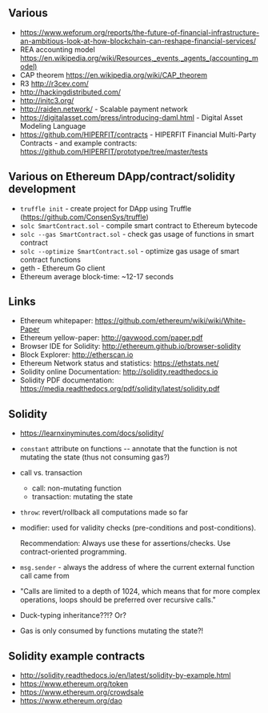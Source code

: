 Various
-------
 * https://www.weforum.org/reports/the-future-of-financial-infrastructure-an-ambitious-look-at-how-blockchain-can-reshape-financial-services/
 * REA accounting model https://en.wikipedia.org/wiki/Resources,_events,_agents_(accounting_model)
 * CAP theorem https://en.wikipedia.org/wiki/CAP_theorem
 * R3 http://r3cev.com/
 * http://hackingdistributed.com/
 * http://initc3.org/
 * http://raiden.network/ - Scalable payment network
 * https://digitalasset.com/press/introducing-daml.html - Digital Asset Modeling Language
 * https://github.com/HIPERFIT/contracts - HIPERFIT Financial Multi-Party Contracts - and example contracts: https://github.com/HIPERFIT/prototype/tree/master/tests



Various on Ethereum DApp/contract/solidity development
------------------------------------------------------

 * ```truffle init``` - create project for DApp using Truffle (https://github.com/ConsenSys/truffle)
 * ```solc SmartContract.sol``` - compile smart contract to Ethereum bytecode
 * ```solc --gas SmartContract.sol``` - check gas usage of functions in smart contract
 * ```solc --optimize SmartContract.sol``` - optimize gas usage of smart contract functions
 * geth - Ethereum Go client
 * Ethereum average block-time: ~12-17 seconds

Links
-----
 * Ethereum whitepaper: https://github.com/ethereum/wiki/wiki/White-Paper
 * Ethereum yellow-paper: http://gavwood.com/paper.pdf
 * Browser IDE for Solidity: http://ethereum.github.io/browser-solidity
 * Block Explorer: http://etherscan.io
 * Ethereum Network status and statistics: https://ethstats.net/
 * Solidity online Documentation: http://solidity.readthedocs.io
 * Solidity PDF documentation: https://media.readthedocs.org/pdf/solidity/latest/solidity.pdf 

Solidity
--------
 * https://learnxinyminutes.com/docs/solidity/

 * ```constant``` attribute on functions -- annotate that the function
   is not mutating the state (thus not consuming gas?)
 
 * call vs. transaction
   - call: non-mutating function
   - transaction: mutating the state
   
 * ```throw```: revert/rollback all computations made so far

 * modifier: used for validity checks (pre-conditions and
   post-conditions).

   Recommendation: Always use these for assertions/checks.  Use
   contract-oriented programming.

 * ```msg.sender``` - always the address of where the current external
   function call came from

 * "Calls are limited to a depth of 1024, which means that for more complex operations, loops should be preferred over recursive calls."

 * Duck-typing inheritance??!? Or?

 * Gas is only consumed by functions mutating the state?!

Solidity example contracts
--------------------------
 * http://solidity.readthedocs.io/en/latest/solidity-by-example.html
 * https://www.ethereum.org/token
 * https://www.ethereum.org/crowdsale
 * https://www.ethereum.org/dao